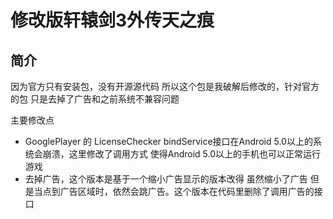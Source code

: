 # 修改版轩辕剑3外传天之痕
## 简介
因为官方只有安装包，没有开源源代码 所以这个包是我破解后修改的，针对官方的包 只是去掉了广告和之前系统不兼容问题   



主要修改点

- GooglePlayer 的 LicenseChecker bindService接口在Android 5.0以上的系统会崩溃，这里修改了调用方式 使得Android 5.0以上的手机也可以正常运行游戏
- 去掉广告，这个版本是基于一个缩小广告显示的版本改得 虽然缩小了广告 但是当点到广告区域时，依然会跳广告。这个版本在代码里删除了调用广告的接口
